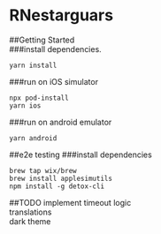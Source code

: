 # RNestarguars

##Getting Started  
###install dependencies. 
```
yarn install
```

###run on iOS simulator
```
npx pod-install
yarn ios
```
###run on android emulator
```
yarn android
```

##e2e testing
###install dependencies
```
brew tap wix/brew
brew install applesimutils
npm install -g detox-cli
```

##TODO
implement timeout logic  
translations  
dark theme  

